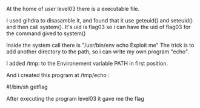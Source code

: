 At the home of user level03 there is a executable file.

I used gihdra to disasamble it, and found that it use geteuid() and seteuid() and then call system().
It's uid is flag03 so i can have the uid of flag03 for the command gived to system()

Inside the system call there is "/usr/bin/env echo Exploit me"
The trick is to add another directory to the path, so i can write my own program "echo".

I added /tmp: to the Environement variable PATH in first position.

And i created this program at /tmp/echo :

#!/bin/sh
getflag

After executing the program level03 it gave me the flag
